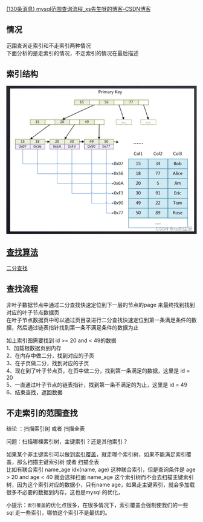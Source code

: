 [(130条消息) mysql范围查询流程\_xs先生呀的博客-CSDN博客](https://blog.csdn.net/wys0912/article/details/127113007)

## 情况

范围查询走索引和不走索引两种情况  
下面分析的是走索引的情况，不走索引的情况在最后描述

## 索引结构

![在这里插入图片描述](assets/0f5ded83a5144f29a270dbbed1698da5.png)

## [查找算法](https://so.csdn.net/so/search?q=%E6%9F%A5%E6%89%BE%E7%AE%97%E6%B3%95&spm=1001.2101.3001.7020)

[二分查找](https://so.csdn.net/so/search?q=%E4%BA%8C%E5%88%86%E6%9F%A5%E6%89%BE&spm=1001.2101.3001.7020)

## 查找流程

非叶子数据节点中通过二分查找快速定位到下一层的节点的page 来最终找到找到对应的叶子节点数据页  
在叶子节点数据页中可以通过页目录进行二分查找快速定位到第一条满足条件的数据，然后通过链表指针找到第一条不满足条件的数据为止

如上索引图需要找到 id >= 20 and < 49的数据  
1、加载根数据页到内存  
2、在内存中做二分，找到对应的子页  
3、在子页做二分，找到对应的子页  
4、现在到了叶子节点页，在页中做二分，找到第一条满足的数据，这里是 id = 20  
5、一直通过叶子节点的链表指针，找到第一条不满足的为止，这里是 id = 49  
6、结束查找，返回数据

## 不走索引的范围查找

结论 ：扫描索引树 或者 扫描全表

问题：扫描哪棵索引树，主键索引？还是其他索引？

如果某个非主键索引可以做到[索引覆盖](https://so.csdn.net/so/search?q=%E7%B4%A2%E5%BC%95%E8%A6%86%E7%9B%96&spm=1001.2101.3001.7020)，就走哪个索引树，如果不能满足索引覆盖，那么扫描主键索引树 或者 扫描全表  
比如有联合索引 name\_age idx(name, age) 这种联合索引，但是查询条件是 age > 20 and age < 40 就会选择扫面 name\_age 这个索引树而不会去扫描主键索引树，因为这个索引对应的数据小，只有name age，如果走主键索引，就会多加载很多不必要的数据到内存，这也是mysql 的优化，

小提示：`索引覆盖`的优化点很多，在很多情况下，索引覆盖会强制使我们的一些 sql 走一些索引，哪怕这个索引不是最优的。